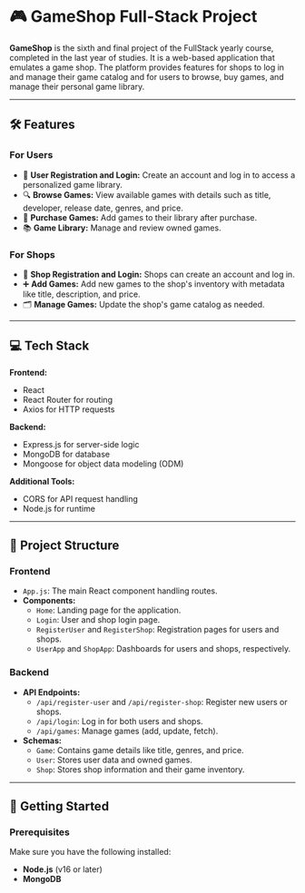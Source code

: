 # 🎮 GameShop Full-Stack Project

**GameShop** is the sixth and final project of the FullStack yearly course, completed in the last year of studies. It is a web-based application that emulates a game shop. The platform provides features for shops to log in and manage their game catalog and for users to browse, buy games, and manage their personal game library.

---

## 🛠 Features

### For Users
- 📝 **User Registration and Login:** Create an account and log in to access a personalized game library.
- 🔍 **Browse Games:** View available games with details such as title, developer, release date, genres, and price.
- 🛒 **Purchase Games:** Add games to their library after purchase.
- 📚 **Game Library:** Manage and review owned games.

### For Shops
- 📝 **Shop Registration and Login:** Shops can create an account and log in.
- ➕ **Add Games:** Add new games to the shop's inventory with metadata like title, description, and price.
- 🗂 **Manage Games:** Update the shop's game catalog as needed.

---

## 💻 Tech Stack

**Frontend:**
- React
- React Router for routing
- Axios for HTTP requests

**Backend:**
- Express.js for server-side logic
- MongoDB for database
- Mongoose for object data modeling (ODM)

**Additional Tools:**
- CORS for API request handling
- Node.js for runtime

---

## 📂 Project Structure

### Frontend
- `App.js`: The main React component handling routes.
- **Components:**
  - `Home`: Landing page for the application.
  - `Login`: User and shop login page.
  - `RegisterUser` and `RegisterShop`: Registration pages for users and shops.
  - `UserApp` and `ShopApp`: Dashboards for users and shops, respectively.

### Backend
- **API Endpoints:**
  - `/api/register-user` and `/api/register-shop`: Register new users or shops.
  - `/api/login`: Log in for both users and shops.
  - `/api/games`: Manage games (add, update, fetch).
- **Schemas:**
  - `Game`: Contains game details like title, genres, and price.
  - `User`: Stores user data and owned games.
  - `Shop`: Stores shop information and their game inventory.

---

## 🚀 Getting Started

### Prerequisites
Make sure you have the following installed:
- **Node.js** (v16 or later)
- **MongoDB**
